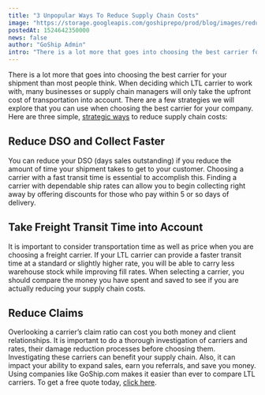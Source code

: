 ```yaml
---
title: "3 Unpopular Ways To Reduce Supply Chain Costs"
image: "https://storage.googleapis.com/goshiprepo/prod/blog/images/reduce-supply-chain-costs.jpg"
postedAt: 1524642350000
news: false
author: "GoShip Admin"
intro: "There is a lot more that goes into choosing the best carrier for your shipment than most people think. When deciding which LTL carrier to work with, many businesses or supply chain managers will only take the upfront cost of transportation into account. There are a few strategies we will explore that you can use when choosing the best carrier for your company. Here are three simple, strategic ways to reduce supply chain costs: \n\nReduce DSO and Collect Faster\n-\n\nYou can reduce your DSO (days sales outstandin"
---
```

There is a lot more that goes into choosing the best carrier for your shipment than most people think. When deciding which LTL carrier to work with, many businesses or supply chain managers will only take the upfront cost of transportation into account. There are a few strategies we will explore that you can use when choosing the best carrier for your company. Here are three simple, [strategic ways](https://www.goship.com/blog/how-to-improve-supply-chain-costs/) to reduce supply chain costs:

Reduce DSO and Collect Faster
-----------------------------

You can reduce your DSO (days sales outstanding) if you reduce the amount of time your shipment takes to get to your customer. Choosing a carrier with a fast transit time is essential to accomplish this. Finding a carrier with dependable ship rates can allow you to begin collecting right away by offering discounts for those who pay within 5 or so days of delivery.

Take Freight Transit Time into Account
--------------------------------------

It is important to consider transportation time as well as price when you are choosing a freight carrier. If your LTL carrier can provide a faster transit time at a standard or slightly higher rate, you will be able to carry less warehouse stock while improving fill rates. When selecting a carrier, you should compare the money you have spent and saved to see if you are actually reducing your supply chain costs.

Reduce Claims
-------------

Overlooking a carrier’s claim ratio can cost you both money and client relationships. It is important to do a thorough investigation of carriers and rates, their damage reduction processes before choosing them. Investigating these carriers can benefit your supply chain. Also, it can impact your ability to expand sales, earn you referrals, and save you money. Using companies like GoShip.com makes it easier than ever to compare LTL carriers. To get a free quote today, [click here](https://app.goship.com/#/wizard).
